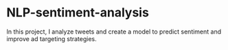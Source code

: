 # NLP-sentiment-analysis
In this project, I analyze tweets and create a model to predict sentiment and improve ad targeting strategies.
